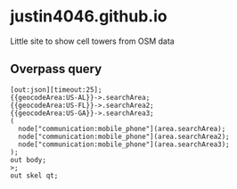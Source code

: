 # justin4046.github.io
Little site to show cell towers from OSM data

## Overpass query
```
[out:json][timeout:25];
{{geocodeArea:US-AL}}->.searchArea;
{{geocodeArea:US-FL}}->.searchArea2;
{{geocodeArea:US-GA}}->.searchArea3;
(
  node["communication:mobile_phone"](area.searchArea);
  node["communication:mobile_phone"](area.searchArea2);
  node["communication:mobile_phone"](area.searchArea3);
);
out body;
>;
out skel qt;
```
